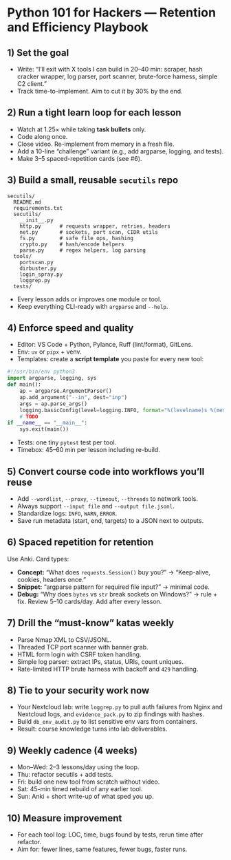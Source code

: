 # Python 101 for Hackers — Retention and Efficiency Playbook

## 1) Set the goal
- Write: “I’ll exit with X tools I can build in 20–40 min: scraper, hash cracker wrapper, log parser, port scanner, brute-force harness, simple C2 client.”
- Track time-to-implement. Aim to cut it by 30% by the end.

## 2) Run a tight learn loop for each lesson
- Watch at 1.25× while taking **task bullets** only.
- Code along once.
- Close video. Re-implement from memory in a fresh file.
- Add a 10-line “challenge” variant (e.g., add argparse, logging, and tests).
- Make 3–5 spaced-repetition cards (see #6).

## 3) Build a small, reusable `secutils` repo
```
secutils/
  README.md
  requirements.txt
  secutils/
    __init__.py
    http.py      # requests wrapper, retries, headers
    net.py       # sockets, port scan, CIDR utils
    fs.py        # safe file ops, hashing
    crypto.py    # hash/encode helpers
    parse.py     # regex helpers, log parsing
  tools/
    portscan.py
    dirbuster.py
    login_spray.py
    loggrep.py
  tests/
```
- Every lesson adds or improves one module or tool.
- Keep everything CLI-ready with `argparse` and `--help`.

## 4) Enforce speed and quality
- Editor: VS Code + Python, Pylance, Ruff (lint/format), GitLens.
- Env: `uv` or `pipx` + venv.
- Templates: create a **script template** you paste for every new tool:
```python
#!/usr/bin/env python3
import argparse, logging, sys
def main():
    ap = argparse.ArgumentParser()
    ap.add_argument("--in", dest="inp")
    args = ap.parse_args()
    logging.basicConfig(level=logging.INFO, format="%(levelname)s %(message)s")
    # TODO
if __name__ == "__main__":
    sys.exit(main())
```
- Tests: one tiny `pytest` test per tool.
- Timebox: 45–60 min per lesson including re-build.

## 5) Convert course code into workflows you’ll reuse
- Add `--wordlist`, `--proxy`, `--timeout`, `--threads` to network tools.
- Always support `--input file` and `--output file.jsonl`.
- Standardize logs: `INFO`, `WARN`, `ERROR`.
- Save run metadata (start, end, targets) to a JSON next to outputs.

## 6) Spaced repetition for retention
Use Anki. Card types:
- **Concept:** “What does `requests.Session()` buy you?” → “Keep-alive, cookies, headers once.”
- **Snippet:** “argparse pattern for required file input?” → minimal code.
- **Debug:** “Why does `bytes` vs `str` break sockets on Windows?” → rule + fix.
Review 5–10 cards/day. Add after every lesson.

## 7) Drill the “must-know” katas weekly
- Parse Nmap XML to CSV/JSONL.
- Threaded TCP port scanner with banner grab.
- HTML form login with CSRF token handling.
- Simple log parser: extract IPs, status, URIs, count uniques.
- Rate-limited HTTP brute harness with backoff and `429` handling.

## 8) Tie to your security work now
- Your Nextcloud lab: write `loggrep.py` to pull auth failures from Nginx and Nextcloud logs, and `evidence_pack.py` to zip findings with hashes.
- Build `db_env_audit.py` to list sensitive env vars from containers.
- Result: course knowledge turns into lab deliverables.

## 9) Weekly cadence (4 weeks)
- Mon–Wed: 2–3 lessons/day using the loop.
- Thu: refactor secutils + add tests.
- Fri: build one new tool from scratch without video.
- Sat: 45-min timed rebuild of any earlier tool.
- Sun: Anki + short write-up of what sped you up.

## 10) Measure improvement
- For each tool log: LOC, time, bugs found by tests, rerun time after refactor.
- Aim for: fewer lines, same features, fewer bugs, faster runs.
